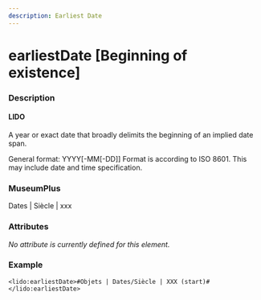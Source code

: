 ```yaml
---
description: Earliest Date
---
```


# earliestDate \[Beginning of existence]

### Description

#### LIDO

A year or exact date that broadly delimits the beginning of an implied date span.

General format: YYYY\[-MM\[-DD]] Format is according to ISO 8601. This may include date and time specification.

### MuseumPlus

Dates | Siècle | xxx

### Attributes

_No attribute is currently defined for this element._

### Example

```markup
<lido:earliestDate>#Objets | Dates/Siècle | XXX (start)#</lido:earliestDate>
```
